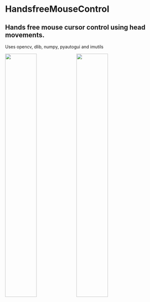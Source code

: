 # HandsfreeMouseControl
## Hands free mouse cursor control using head movements.
Uses opencv, dlib, numpy, pyautogui and imutils

<img src="https://user-images.githubusercontent.com/43917169/123368475-83083d80-d599-11eb-9e19-b5da41586aa5.png" width="45%"></img> <img src="https://user-images.githubusercontent.com/43917169/123368483-84d20100-d599-11eb-8cc7-882774cc459b.png" width="45%"></img> 
